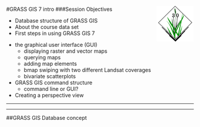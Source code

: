 #GRASS GIS 7 intro
<img style="float: right;" src="image/grass_symbol.png" width="100"/>
###Session Objectives
* Database structure of GRASS GIS
* About the course data set
* First steps in using GRASS GIS 7
 + the graphical user interface (GUI)
   - displaying raster and vector maps
   - querying maps
   - adding map elements
   - bmap swiping with two different Landsat coverages
   - bivariate scatterplots
 + GRASS GIS command structure
   - command line or GUI?
 + Creating a perspective view
___
___
##GRASS GIS Database concept
